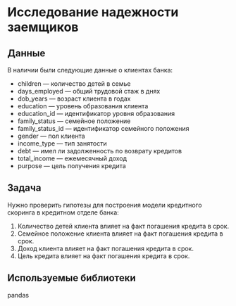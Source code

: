 # **Исследование надежности заемщиков**
## **Данные**
В наличии были следующие данные о клиентах банка:

- children — количество детей в семье
- days_employed — общий трудовой стаж в днях
- dob_years — возраст клиента в годах
- education — уровень образования клиента
- education_id — идентификатор уровня образования
- family_status — семейное положение
- family_status_id — идентификатор семейного положения
- gender — пол клиента
- income_type — тип занятости
- debt — имел ли задолженность по возврату кредитов
- total_income — ежемесячный доход
- purpose — цель получения кредита

## **Задача**

Нужно проверить гипотезы для построения модели кредитного скоринга в кредитном отделе банка:

1. Количество детей клиента влияет на факт погашения кредита в срок.
2. Семейное положение клиента влияет на факт погашения кредита в срок.
3. Доход клиента влияет на факт погашения кредита в срок.
4. Цель кредита влияет на факт погашения кредита в срок.

## **Используемые библиотеки**
pandas